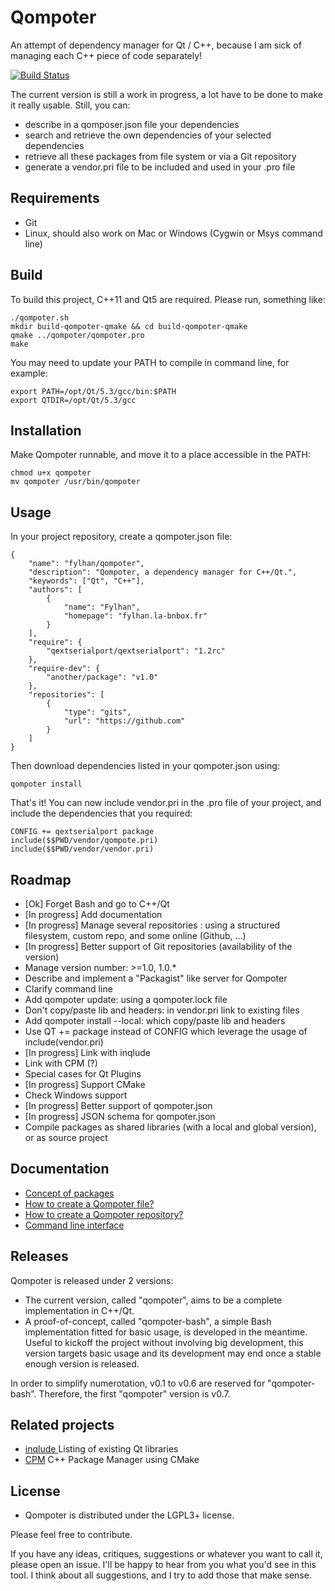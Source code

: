 Qompoter
================================

An attempt of dependency manager for Qt / C++, because I am sick of managing each C++ piece of code separately!

[![Build Status](https://travis-ci.org/Fylhan/qompoter.svg)](https://travis-ci.org/Fylhan/qompoter)

The current version is still a work in progress, a lot have to be done to make it really usable. Still, you can:

* describe in a qomposer.json file your dependencies
* search and retrieve the own dependencies of your selected dependencies
* retrieve all these packages from file system or via a Git repository
* generate a vendor.pri file to be included and used in your .pro file

Requirements
--------------------------------

* Git
* Linux, should also work on Mac or Windows (Cygwin or Msys command line)

Build
--------------------------------

To build this project, C++11 and Qt5 are required. Please run, something like:

    ./qompoter.sh
    mkdir build-qompoter-qmake && cd build-qompoter-qmake
    qmake ../qompoter/qompoter.pro
    make

You may need to update your PATH to compile in command line, for example:

    export PATH=/opt/Qt/5.3/gcc/bin:$PATH
    export QTDIR=/opt/Qt/5.3/gcc

Installation
--------------------------------

Make Qompoter runnable, and move it to a place accessible in the PATH:

    chmod u+x qompoter
    mv qompoter /usr/bin/qompoter

Usage
--------------------------------

In your project repository, create a qompoter.json file:

    {
        "name": "fylhan/qompoter",
        "description": "Qompoter, a dependency manager for C++/Qt.",
        "keywords": ["Qt", "C++"],
        "authors": [
            {
                "name": "Fylhan",
                "homepage": "fylhan.la-bnbox.fr"
            }
        ],
        "require": {
            "qextserialport/qextserialport": "1.2rc"
        },
        "require-dev": {
            "another/package": "v1.0"
        },
        "repositories": [
            {
                "type": "gits",
                "url": "https://github.com"
            }
        ]
    }

Then download dependencies listed in your qompoter.json using:

    qompoter install

That's it! You can now include vendor.pri in the .pro file of your project, and include the dependencies that you required:

    CONFIG += qextserialport package
    include($$PWD/vendor/qompote.pri)
    include($$PWD/vendor/vendor.pri)

Roadmap
--------------------------------

* [Ok] Forget Bash and go to C++/Qt
* [In progress] Add documentation
* [In progress] Manage several repositories : using a structured filesystem, custom repo, and some online (Github, ...)
* [In progress] Better support of Git repositories (availability of the version)
* Manage version number: >=1.0, 1.0.*
* Describe and implement a "Packagist" like server for Qompoter
* Clarify command line
* Add qompoter update: using a qompoter.lock file
* Don't copy/paste lib and headers: in vendor.pri link to existing files
* Add qompoter install --local: which copy/paste lib and headers
* Use QT += package instead of CONFIG which leverage the usage of include(vendor.pri)
* [In progress] Link with inqlude
* Link with CPM (?)
* Special cases for Qt Plugins
* [In progress] Support CMake
* Check Windows support
* [In progress] Better support of qompoter.json
* [In progress] JSON schema for qompoter.json
* Compile packages as shared libraries (with a local and global version), or as source project

Documentation
--------------------------------

* [Concept of packages](docs/Packages.md)
* [How to create a Qompoter file?](docs/Qompoter-file.md)
* [How to create a Qompoter repository?](docs/Repositories.md)
* [Command line interface](docs/Command-line.md)

Releases
--------------------------------
Qompoter is released under 2 versions:

* The current version, called "qompoter", aims to be a complete implementation in C++/Qt.
* A proof-of-concept, called "qompoter-bash", a simple Bash implementation fitted for basic usage, is developed in the meantime. Useful to kickoff the project without involving big development, this version targets basic usage and its development may end once a stable enough version is released.

In order to simplify numerotation, v0.1 to v0.6 are reserved for "qompoter-bash". Therefore, the first "qompoter" version is v0.7.

Related projects
--------------------------------

* [inqlude ](http://inqlude.org/) Listing of existing Qt libraries
* [CPM](https://github.com/iauns/cpm) C++ Package Manager using CMake

License
--------------------------------

* Qompoter is distributed under the LGPL3+ license.

Please feel free to contribute.

If you have any ideas, critiques, suggestions or whatever you want to call it, please open an issue. I'll be happy to hear from you what you'd see in this tool. I think about all suggestions, and I try to add those that make sense.
